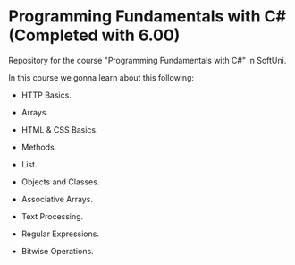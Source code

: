 # Programming Fundamentals with C#(Completed with 6.00)
Repository for the course "Programming Fundamentals with C#" in SoftUni.

In this course we gonna learn about this following: 

- HTTP Basics. 

- Arrays.

- HTML & CSS Basics.

- Methods. 

- List.

- Objects and Classes.

- Associative Arrays.

- Text Processing.

- Regular Expressions.

- Bitwise Operations.


